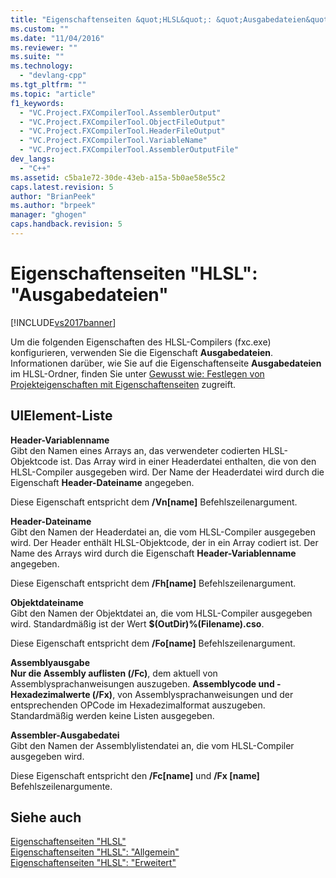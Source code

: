 ```yaml
---
title: "Eigenschaftenseiten &quot;HLSL&quot;: &quot;Ausgabedateien&quot; | Microsoft Docs"
ms.custom: ""
ms.date: "11/04/2016"
ms.reviewer: ""
ms.suite: ""
ms.technology: 
  - "devlang-cpp"
ms.tgt_pltfrm: ""
ms.topic: "article"
f1_keywords: 
  - "VC.Project.FXCompilerTool.AssemblerOutput"
  - "VC.Project.FXCompilerTool.ObjectFileOutput"
  - "VC.Project.FXCompilerTool.HeaderFileOutput"
  - "VC.Project.FXCompilerTool.VariableName"
  - "VC.Project.FXCompilerTool.AssemblerOutputFile"
dev_langs: 
  - "C++"
ms.assetid: c5ba1e72-30de-43eb-a15a-5b0ae58e55c2
caps.latest.revision: 5
author: "BrianPeek"
ms.author: "brpeek"
manager: "ghogen"
caps.handback.revision: 5
---
```

# Eigenschaftenseiten &quot;HLSL&quot;: &quot;Ausgabedateien&quot;
[!INCLUDE[vs2017banner](../assembler/inline/includes/vs2017banner.md)]

Um die folgenden Eigenschaften des HLSL\-Compilers \(fxc.exe\) konfigurieren, verwenden Sie die Eigenschaft **Ausgabedateien**.  Informationen darüber, wie Sie auf die Eigenschaftenseite **Ausgabedateien** im HLSL\-Ordner, finden Sie unter [Gewusst wie: Festlegen von Projekteigenschaften mit Eigenschaftenseiten](../misc/how-to-specify-project-properties-with-property-pages.md) zugreift.  
  
## UIElement-Liste  
 **Header\-Variablenname**  
 Gibt den Namen eines Arrays an, das verwendeter codierten HLSL\-Objektcode ist.  Das Array wird in einer Headerdatei enthalten, die von den HLSL\-Compiler ausgegeben wird.  Der Name der Headerdatei wird durch die Eigenschaft **Header\-Dateiname** angegeben.  
  
 Diese Eigenschaft entspricht dem **\/Vn\[name\]** Befehlszeilenargument.  
  
 **Header\-Dateiname**  
 Gibt den Namen der Headerdatei an, die vom HLSL\-Compiler ausgegeben wird.  Der Header enthält HLSL\-Objektcode, der in ein Array codiert ist.  Der Name des Arrays wird durch die Eigenschaft **Header\-Variablenname** angegeben.  
  
 Diese Eigenschaft entspricht dem **\/Fh\[name\]** Befehlszeilenargument.  
  
 **Objektdateiname**  
 Gibt den Namen der Objektdatei an, die vom HLSL\-Compiler ausgegeben wird.  Standardmäßig ist der Wert **$\(OutDir\)%\(Filename\).cso**.  
  
 Diese Eigenschaft entspricht dem **\/Fo\[name\]** Befehlszeilenargument.  
  
 **Assemblyausgabe**  
 **Nur die Assembly auflisten \(\/Fc\)**, dem aktuell von Assemblysprachanweisungen auszugeben.  **Assemblycode und \-Hexadezimalwerte \(\/Fx\)**, von Assemblysprachanweisungen und der entsprechenden OPCode im Hexadezimalformat auszugeben.  Standardmäßig werden keine Listen ausgegeben.  
  
 **Assembler\-Ausgabedatei**  
 Gibt den Namen der Assemblylistendatei an, die vom HLSL\-Compiler ausgegeben wird.  
  
 Diese Eigenschaft entspricht den **\/Fc\[name\]** und **\/Fx \[name\]** Befehlszeilenargumente.  
  
## Siehe auch  
 [Eigenschaftenseiten "HLSL"](../ide/hlsl-property-pages.md)   
 [Eigenschaftenseiten "HLSL": "Allgemein"](../ide/hlsl-property-pages-general.md)   
 [Eigenschaftenseiten "HLSL": "Erweitert"](../ide/hlsl-property-pages-advanced.md)